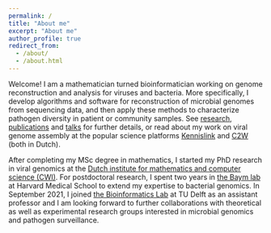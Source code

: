 ```yaml
---
permalink: /
title: "About me"
excerpt: "About me"
author_profile: true
redirect_from: 
  - /about/
  - /about.html
---
```


Welcome! I am a mathematician turned bioinformatician working on genome reconstruction and analysis for viruses and bacteria. More specifically, I develop algorithms and software for reconstruction of microbial genomes from sequencing data, and then apply these methods to characterize pathogen diversity in patient or community samples. See [research](https://jbaaijens.github.io/research/), [publications](https://jbaaijens.github.io/publications/) and [talks](https://jbaaijens.github.io/talks/) for further details, or read about my work on viral genome assembly at the popular science platforms [Kennislink](https://www.nemokennislink.nl/publicaties/hoe-wiskunde-helpt-in-de-strijd-tegen-ziekmakende-virussen/) and [C2W](https://www.c2w.nl/artikelen/chemie-achtergrond/grafentheorie-brengt-virus-in-kaart) (both in Dutch).

After completing my MSc degree in mathematics, I started my PhD research in viral genomics at the [Dutch institute for mathematics and computer science (CWI)](). For postdoctoral research, I spent two years in [the Baym lab](https://baymlab.hms.harvard.edu) at Harvard Medical School to extend my expertise to bacterial genomics. In September 2021, I joined [the Bioinformatics Lab](https://www.tudelft.nl/index.php?id=24108) at TU Delft as an assistant professor and I am looking forward to further collaborations with theoretical as well as experimental research groups interested in microbial genomics and pathogen surveillance.
